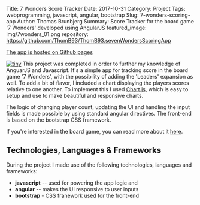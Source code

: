 Title: 7 Wonders Score Tracker
Date: 2017-10-31
Category: Project
Tags: webprogramming, javascript, angular, bootstrap
Slug: 7-wonders-scoring-app
Author: Thomas Brunbjerg
Summary: Score Tracker for the board game '7 Wonders' developed using AngularJS
featured_image: img/7wonders_01.png
repository: https://github.com/ThomB93/ThomB93.sevenWondersScoringApp

[The app is hosted on Github pages](https://thomb93.github.io/ThomB93.sevenWondersScoringApp/)

[![tiny]({static}/img/7wonders_02.png)]({static}/img/7wonders_02.png)
This project was completed in order to further my knowledge of AnguarJS and Javascript. It's a simple app for tracking score in the board game '7 Wonders', with the possibility of adding the 'Leaders' expansion as well. To add a bit of flavor, I included a chart displaying the players scores relative to one another. To implement this I used [Chart.js](https://www.chartjs.org/), which is easy to setup and use to make beautiful and responsive charts. 

The logic of changing player count, updating the UI and handling the input fields is made possible by using standard angular directives. The front-end is based on the bootstrap CSS framework. 

If you're interested in the board game, you can read more about it [here](https://boardgamegeek.com/boardgame/68448/7-wonders).

## Technologies, Languages & Frameworks

During the project I made use of the following technologies, languages and frameworks:

- **javascript** -- used for powering the app logic and 
- **angular** -- makes the UI responsive to user inputs
- **bootstrap** - CSS franework used for the front-end

